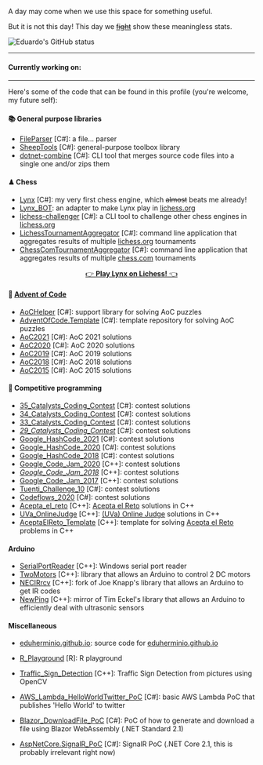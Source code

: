 A day may come when we use this space for something useful.

But it is not this day! This day we [~~fight~~](https://youtu.be/EXGUNvIFTQw) show these meaningless stats.

![Eduardo's GitHub status](https://github-readme-stats.vercel.app/api?username=eduherminio&theme=chartreuse-dark&show_icons=true&count_private=true&include_all_commits=true&custom_title=Eduardo%27s%20GitHub%20stats)

---

#### Currently working on:

---

Here's some of the code that can be found in this profile (you're welcome, my future self):

#### 📚 General purpose libraries

- [FileParser](https://github.com/eduherminio/FileParser) [C#]: a file... parser
- [SheepTools](https://github.com/eduherminio/SheepTools) [C#]: general-purpose toolbox library
- [dotnet-combine](https://github.com/eduherminio/dotnet-combine) [C#]: CLI tool that merges source code files into a single one and/or zips them

#### ♟ Chess

- [Lynx](https://github.com/lynx-chess/Lynx) [C#]: my very first chess engine, which ~~almost~~ beats me already!
- [Lynx_BOT](https://github.com/lynx-chess/Lynx_BOT): an adapter to make Lynx play in [lichess.org](https://lichess.org/@/Lynx_BOT)
- [lichess-challenger](https://github.com/lynx-chess/lichess-challenger) [C#]: a CLI tool to challenge other chess engines in [lichess.org](https://lichess.org)
- [LichessTournamentAggregator](https://github.com/eduherminio/LichessTournamentAggregator) [C#]: command line application that aggregates results of multiple [lichess.org](https://lichess.org) tournaments
- [ChessComTournamentAggregator](https://github.com/eduherminio/ChessComTournamentAggregator) [C#]: command line application that aggregates results of multiple [chess.com](https://chess.com) tournaments

<p align="center">
  <a href="https://lichess.org/?user=lynx_bot#friend">👉 <b>Play Lynx on Lichess!</b> 👈</a>
</p>

#### 🎅 [Advent of Code](https://adventofcode.com/)

- [AoCHelper](https://github.com/eduherminio/AoCHelper) [C#]: support library for solving AoC puzzles
- [AdventOfCode.Template](https://github.com/eduherminio/AdventOfCode.Template) [C#]: template repository for solving AoC puzzles
- [AoC2021](https://github.com/eduherminio/AoC2021) [C#]: AoC 2021 solutions
- [AoC2020](https://github.com/eduherminio/AoC2020) [C#]: AoC 2020 solutions
- [AoC2019](https://github.com/eduherminio/AoC2019) [C#]: AoC 2019 solutions
- [AoC2018](https://github.com/eduherminio/advent-of-code-2018) [C#]: AoC 2018 solutions
- [AoC2015](https://github.com/eduherminio/AoC2015) [C#]: AoC 2015 solutions

#### 🥊 Competitive programming

- [35_Catalysts_Coding_Contest](https://github.com/eduherminio/35_Catalysts_Coding_Contest) [C#]: contest solutions
- [34_Catalysts_Coding_Contest](https://github.com/eduherminio/34_Catalysts_Coding_Contest) [C#]: contest solutions
- [33_Catalysts_Coding_Contest](https://github.com/eduherminio/33_Catalysts_Coding_Contest) [C#]: contest solutions
- _[29_Catalysts_Coding_Contest](https://github.com/eduherminio/29_Catalysts_Coding_Contest)_ [C#]: contest solutions
- [Google_HashCode_2021](https://github.com/eduherminio/Google_HashCode_2021) [C#]: contest solutions
- [Google_HashCode_2020](https://github.com/eduherminio/Google_HashCode_2020) [C#]: contest solutions
- [Google_HashCode_2018](https://github.com/eduherminio/Google_HashCode_2018) [C#]: contest solutions
- [Google_Code_Jam_2020](https://github.com/eduherminio/Google_Code_Jam_2020) [C++]: contest solutions
- _[Google_Code_Jam_2018](https://github.com/eduherminio/Google_Code_Jam_2018)_ [C++]: contest solutions
- [Google_Code_Jam_2017](https://github.com/eduherminio/Google_Code_Jam_2017) [C++]: contest solutions
- [Tuenti_Challenge_10](https://github.com/eduherminio/Tuenti_Challenge_10) [C#]: contest solutions
- [Codeflows_2020](https://github.com/eduherminio/Codeflows_2020) [C#]: contest solutions
- [Acepta_el_reto](https://github.com/eduherminio/Acepta_el_reto) [C++]: [Acepta el Reto](https://aceptaelreto.com/) solutions in C++
- [UVa_OnlineJudge](https://github.com/eduherminio/UVa_OnlineJudge) [C++]: [(UVa) Online Judge](https://github.com/eduherminio/UVa_OnlineJudge) solutions in C++
- [AceptaElReto_Template](https://github.com/eduherminio/AceptaElReto_Template) [C++]: template for solving [Acepta el Reto](https://aceptaelreto.com/) problems in C++

#### Arduino

- [SerialPortReader](https://github.com/eduherminio/SerialPortReader) [C++]: Windows serial port reader
- [TwoMotors](https://github.com/eduherminio/TwoMotors) [C++]: library that allows an Arduino to control 2 DC motors
- [NECIRrcv](https://github.com/eduherminio/NECIRrcv) [C++]: fork of Joe Knapp's library that allows an Arduino to get IR codes
- [NewPing](https://github.com/eduherminio/NewPing) [C++]: mirror of Tim Eckel's library that allows an Arduino to efficiently deal with ultrasonic sensors

#### Miscellaneous

- [eduherminio.github.io](https://github.com/eduherminio/eduherminio.github.io): source code for [eduherminio.github.io](https://eduherminio.github.io)
- [R_Playground](https://github.com/eduherminio/R_Playground) [R]: R playground
- [Traffic_Sign_Detection](https://github.com/eduherminio/Traffic_Sign_Detection) [C++]: Traffic Sign Detection from pictures using OpenCV

- [AWS_Lambda_HelloWorldTwitter_PoC](https://github.com/eduherminio/AWS_Lambda_HelloWorldTwitter_PoC) [C#]: basic AWS Lambda PoC that publishes 'Hello World' to twitter
- [Blazor_DownloadFile_PoC](https://github.com/eduherminio/Blazor_DownloadFile_PoC) [C#]: PoC of how to generate and download a file using Blazor WebAssembly (.NET Standard 2.1)
- [AspNetCore.SignalR_PoC](https://github.com/eduherminio/AspNetCore.SignalR_PoC) [C#]: SignalR PoC (.NET Core 2.1, this is probably irrelevant right now)
